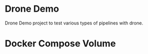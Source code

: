 # Drone Demo

Drone Demo project to test various types of pipelines with drone.

# Docker Compose Volume
